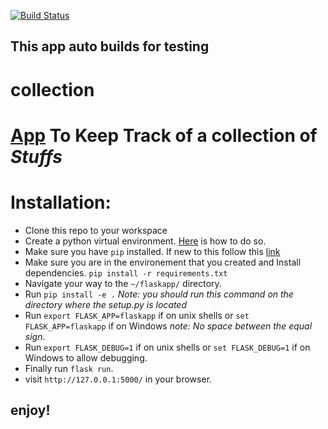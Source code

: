 [![Build Status](https://travis-ci.org/james-chege/collection.svg?branch=master)](https://travis-ci.org/james-chege/collection)
## This app auto builds for testing
# collection
# [App](http://flask.pocoo.org/) To Keep Track of a collection of *Stuffs*

# Installation:
* Clone this repo to your workspace
* Create  a python virtual environment. [Here](http://docs.python-guide.org/en/latest/dev/virtualenvs/) is how to do so.
* Make sure you have `pip` installed. If new to this follow this [link](https://packaging.python.org/tutorials/installing-packages/)
* Make sure you are in the environement that you created and Install dependencies. `pip install -r requirements.txt`
* Navigate your way to the `~/flaskapp/` directory.
* Run `pip install -e .` _Note: you should run this command on the directory where the setup.py is located_ 
* Run `export FLASK_APP=flaskapp` if on unix shells or `set FLASK_APP=flaskapp`  if on Windows _note: No space between the equal sign_.
* Run `export FLASK_DEBUG=1` if on unix shells or `set FLASK_DEBUG=1` if on Windows to allow debugging. 
* Finally run `flask run`.
* visit `http://127.0.0.1:5000/` in your browser.
## enjoy!

